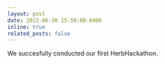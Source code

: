 ```yaml
---
layout: post
date: 2022-06-30 15:59:00-0400
inline: true
related_posts: false
---
```


We succesfully conducted our first HerbHackathon.
